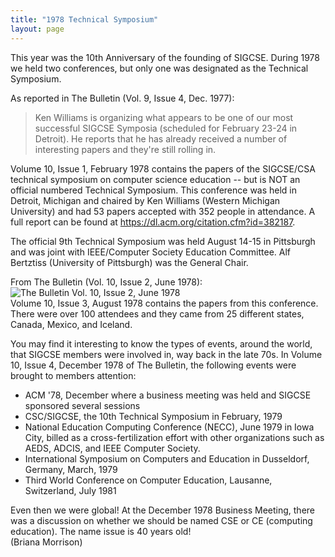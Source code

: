 ```yaml
---
title: "1978 Technical Symposium"
layout: page
---
```


This year was the 10th Anniversary of the founding of SIGCSE. During
1978 we held two conferences, but only one was designated as the
Technical Symposium.

As reported in The Bulletin (Vol. 9, Issue 4, Dec. 1977):

> Ken Williams is organizing what appears to be one of our most
> successful SIGCSE Symposia (scheduled for February 23-24 in Detroit).
> He reports that he has already received a number of interesting papers
> and they\'re still rolling in.

Volume 10, Issue 1, February 1978 contains the papers of the SIGCSE/CSA
technical symposium on computer science education -- but is NOT an
official numbered Technical Symposium. This conference was held in
Detroit, Michigan and chaired by Ken Williams (Western Michigan
University) and had 53 papers accepted with 352 people in attendance. A
full report can be found at <https://dl.acm.org/citation.cfm?id=382187>.

The official 9th Technical Symposium was held August 14-15 in Pittsburgh
and was joint with IEEE/Computer Society Education Committee. Alf
Bertztiss (University of Pittsburgh) was the General Chair.

From The Bulletin (Vol. 10, Issue 2, June 1978):\
![The Bulletin Vol. 10, Issue 2, June
1978](../files/images/50yearsofSIGCSE/ninthTS.jpg)\
Volume 10, Issue 3, August 1978 contains the papers from this
conference. There were over 100 attendees and they came from 25
different states, Canada, Mexico, and Iceland.

You may find it interesting to know the types of events, around the
world, that SIGCSE members were involved in, way back in the late 70s.
In Volume 10, Issue 4, December 1978 of The Bulletin, the following
events were brought to members attention:

-   ACM '78, December where a business meeting was held and SIGCSE
    sponsored several sessions
-   CSC/SIGCSE, the 10th Technical Symposium in February, 1979
-   National Education Computing Conference (NECC), June 1979 in Iowa
    City, billed as a cross-fertilization effort with other
    organizations such as AEDS, ADCIS, and IEEE Computer Society.
-   International Symposium on Computers and Education in Dusseldorf,
    Germany, March, 1979
-   Third World Conference on Computer Education, Lausanne, Switzerland,
    July 1981

Even then we were global! At the December 1978 Business Meeting, there
was a discussion on whether we should be named CSE or CE (computing
education). The name issue is 40 years old!\
(Briana Morrison)
